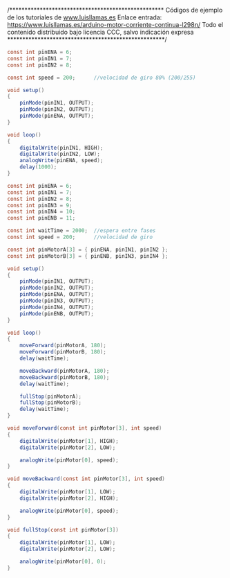 /***************************************************
Códigos de ejemplo de los tutoriales de www.luisllamas.es
Enlace entrada: https://www.luisllamas.es/arduino-motor-corriente-continua-l298n/
Todo el contenido distribuido bajo licencia CCC, salvo indicación expresa
****************************************************/

```csharp
const int pinENA = 6;
const int pinIN1 = 7;
const int pinIN2 = 8;

const int speed = 200;		//velocidad de giro 80% (200/255)

void setup()
{
	pinMode(pinIN1, OUTPUT);
	pinMode(pinIN2, OUTPUT);
	pinMode(pinENA, OUTPUT);
}

void loop()
{
	digitalWrite(pinIN1, HIGH);
	digitalWrite(pinIN2, LOW);
	analogWrite(pinENA, speed);
	delay(1000);
}
```

```csharp
const int pinENA = 6;
const int pinIN1 = 7;
const int pinIN2 = 8;
const int pinIN3 = 9;
const int pinIN4 = 10;
const int pinENB = 11;

const int waitTime = 2000;	//espera entre fases
const int speed = 200;		//velocidad de giro

const int pinMotorA[3] = { pinENA, pinIN1, pinIN2 };
const int pinMotorB[3] = { pinENB, pinIN3, pinIN4 };

void setup()
{
	pinMode(pinIN1, OUTPUT);
	pinMode(pinIN2, OUTPUT);
	pinMode(pinENA, OUTPUT);
	pinMode(pinIN3, OUTPUT);
	pinMode(pinIN4, OUTPUT);
	pinMode(pinENB, OUTPUT);
}

void loop()
{
	moveForward(pinMotorA, 180);
	moveForward(pinMotorB, 180);
	delay(waitTime);

	moveBackward(pinMotorA, 180);
	moveBackward(pinMotorB, 180);
	delay(waitTime);

	fullStop(pinMotorA);
	fullStop(pinMotorB);
	delay(waitTime);
}

void moveForward(const int pinMotor[3], int speed)
{
	digitalWrite(pinMotor[1], HIGH);
	digitalWrite(pinMotor[2], LOW);

	analogWrite(pinMotor[0], speed);
}

void moveBackward(const int pinMotor[3], int speed)
{
	digitalWrite(pinMotor[1], LOW);
	digitalWrite(pinMotor[2], HIGH);

	analogWrite(pinMotor[0], speed);
}

void fullStop(const int pinMotor[3])
{
	digitalWrite(pinMotor[1], LOW);
	digitalWrite(pinMotor[2], LOW);

	analogWrite(pinMotor[0], 0);
}
```